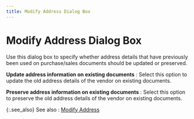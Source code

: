 ```yaml
---
title: Modify Address Dialog Box
---
```


# Modify Address Dialog Box


Use this dialog box to specify whether address details that have previously  been used on purchase/sales documents should be updated or preserved.


**Update address information on existing documents**
: Select this option to update the old address details  of the vendor on existing documents.


**Preserve address information on existing documents**
: Select this option to preserve the old address details  of the vendor on existing documents.


{:.see_also}
See also
: [Modify  Address]({{site.mv_baseurl}}/profile-options/other-options/modify_address_vendor_profile_options.html)
